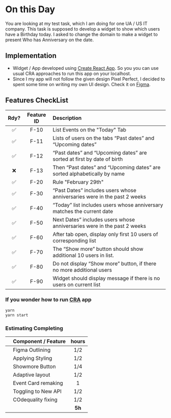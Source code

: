 # On this Day

You are looking at my test task, which I am doing for one UA / US IT company. This task is supposed to develop a widget to show which users have a Birthday today. I asked to change the domain to make a widget to present Who has Anniversary on the date.

## Implementation

- Widget / App developed using [Create React App](https://create-react-app.dev/). So you you can use usual CRA approaches to run this app on your localhost.
- Since I my app will not follow the given design Pixel Perfect, I decided to spent some time on writing my own UI design. Check it on [Figma](https://www.figma.com/proto/YWWyHyEycQwDFWIjx2JgW7/This-Day-in-History?node-id=202%3A6&scaling=min-zoom&page-id=0%3A1).

## Features CheckList

| Rdy? | Feature ID | Description                                                              |
| :--: | :--------: | :----------------------------------------------------------------------- |
|  ✅  |    F-10    | List Events on the "Today" Tab                                           |
|  ✅  |    F-11    | Lists of users on the tabs “Past dates” and “Upcoming dates”             |
|  ✅  |    F-12    | “Past dates” and “Upcoming dates” are sorted at first by date of birth   |
|  ❌  |    F-13    | Then “Past dates” and “Upcoming dates” are sorted alphabetically by name |
|  ✅  |    F-20    | Rule "February 29th"                                                     |
|  ✅  |    F-30    | “Past Dates” includes users whose anniversaries were in the past 2 weeks |
|  ✅  |    F-40    | “Today” list includes users whose anniversary matches the current date   |
|  ✅  |    F-50    | Next Dates” includes users whose anniversaries were in the past 2 weeks  |
|  ✅  |    F-60    | After tab open, display only first 10 users of corresponding list        |
|  ✅  |    F-70    | The “Show more” button should show additional 10 users in list.          |
|  ✅  |    F-80    | Do not display “Show more” button, if there no more additional users     |
|  ✅  |    F-90    | Widget should display message if there is no users on current list       |

### If you wonder how to run [CRA](https://create-react-app.dev/) app

```bash
yarn
yarn start
```

### Estimating Completing

|     | Component / Feature | hours  |
| --- | :------------------ | :----: |
|     | Figma Outlining     |  1/2   |
|     | Applying Styling    |  1/2   |
|     | Showmore Button     |  1/4   |
|     | Adaptive layout     |  1/2   |
|     | Event Card remaking |   1    |
|     | Toggling to New API |  1/2   |
|     | COdequality fixing  |  1/2   |
|     |                     | **5h** |
